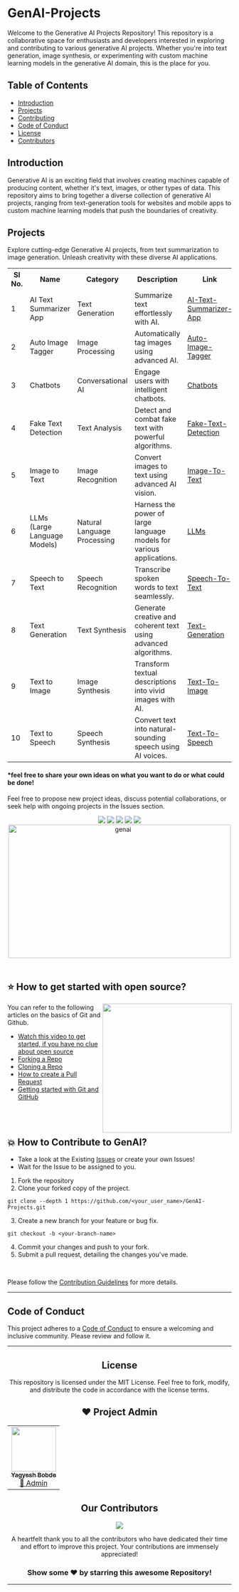 # GenAI-Projects
Welcome to the Generative AI Projects Repository! This repository is a collaborative space for enthusiasts and developers interested in exploring and contributing to various generative AI projects. Whether you're into text generation, image synthesis, or experimenting with custom machine learning models in the generative AI domain, this is the place for you.
<br>

## Table of Contents
- [Introduction](https://github.com/yagyesh-bobde/GenAI-Projects#introduction)
- [Projects](https://github.com/yagyesh-bobde/GenAI-Projects#projects)
- [Contributing](https://github.com/yagyesh-bobde/GenAI-Projects#-how-to-contribute-to-genai)
- [Code of Conduct](https://github.com/yagyesh-bobde/GenAI-Projects#codeofconduct)
- [License](https://github.com/yagyesh-bobde/GenAI-Projects#license)
- [Contributors](https://github.com/yagyesh-bobde/GenAI-Projects#our-contributors)

<div id="introduction"></div>

## Introduction
Generative AI is an exciting field that involves creating machines capable of producing content, whether it's text, images, or other types of data. This repository aims to bring together a diverse collection of generative AI projects, ranging from text-generation tools for websites and mobile apps to custom machine learning models that push the boundaries of creativity.

<div id="projects"></div>

## Projects

Explore cutting-edge Generative AI projects, from text summarization to image generation. Unleash creativity with these diverse AI applications.

<table>
  <tr>
    <th>Sl No.</th>
    <th>Name</th>
    <th>Category</th>
    <th>Description</th>
    <th>Link</th>
  </tr>
  <tr>
    <td>1</td>
    <td>AI Text Summarizer App</td>
    <td>Text Generation</td>
    <td>Summarize text effortlessly with AI.</td>
    <td><a href="https://github.com/yagyesh-bobde/GenAI-Projects/tree/main/AI-Text-Summarizer-App">AI-Text-Summarizer-App</a></td>
  </tr>
  <tr>
    <td>2</td>
    <td>Auto Image Tagger</td>
    <td>Image Processing</td>
    <td>Automatically tag images using advanced AI.</td>
    <td><a href="https://github.com/yagyesh-bobde/GenAI-Projects/tree/main/Auto-Image-Tagger">Auto-Image-Tagger</a></td>
  </tr>
  <tr>
    <td>3</td>
    <td>Chatbots</td>
    <td>Conversational AI</td>
    <td>Engage users with intelligent chatbots.</td>
    <td><a href="https://github.com/yagyesh-bobde/GenAI-Projects/tree/main/Chatbots">Chatbots</a></td>
  </tr>
  <tr>
    <td>4</td>
    <td>Fake Text Detection</td>
    <td>Text Analysis</td>
    <td>Detect and combat fake text with powerful algorithms.</td>
    <td><a href="https://github.com/yagyesh-bobde/GenAI-Projects/tree/main/Fake-Text-Detection">Fake-Text-Detection</a></td>
  </tr>
  <tr>
    <td>5</td>
    <td>Image to Text</td>
    <td>Image Recognition</td>
    <td>Convert images to text using advanced AI vision.</td>
    <td><a href="https://github.com/yagyesh-bobde/GenAI-Projects/tree/main/Image-To-Text">Image-To-Text</a></td>
  </tr>
  <tr>
    <td>6</td>
    <td>LLMs (Large Language Models)</td>
    <td>Natural Language Processing</td>
    <td>Harness the power of large language models for various applications.</td>
    <td><a href="https://github.com/yagyesh-bobde/GenAI-Projects/tree/main/LLMs">LLMs</a></td>
  </tr>
  <tr>
    <td>7</td>
    <td>Speech to Text</td>
    <td>Speech Recognition</td>
    <td>Transcribe spoken words to text seamlessly.</td>
    <td><a href="https://github.com/yagyesh-bobde/GenAI-Projects/tree/main/Speech-To-Text">Speech-To-Text</a></td>
  </tr>
  <tr>
    <td>8</td>
    <td>Text Generation</td>
    <td>Text Synthesis</td>
    <td>Generate creative and coherent text using advanced algorithms.</td>
    <td><a href="https://github.com/yagyesh-bobde/GenAI-Projects/tree/main/Text-Generation">Text-Generation</a></td>
  </tr>
  <tr>
    <td>9</td>
    <td>Text to Image</td>
    <td>Image Synthesis</td>
    <td>Transform textual descriptions into vivid images with AI.</td>
    <td><a href="https://github.com/yagyesh-bobde/GenAI-Projects/tree/main/Text-To-Image">Text-To-Image</a></td>
  </tr>
  <tr>
    <td>10</td>
    <td>Text to Speech</td>
    <td>Speech Synthesis</td>
    <td>Convert text into natural-sounding speech using AI voices.</td>
    <td><a href="https://github.com/yagyesh-bobde/GenAI-Projects/tree/main/Text-To-Speech">Text-To-Speech</a></td>
  </tr>
</table>



#### *feel free to share your own ideas on what you want to do or what could be done!

Feel free to propose new project ideas, discuss potential collaborations, or seek help with ongoing projects in the Issues section.
<div align="center">
<a href="https://github.com/akshitagupta15june/Face-X/issues"><img src="https://img.shields.io/github/issues/yagyesh-bobde/GenAI-Projects"></a>
<a href="https://github.com/akshitagupta15june/Face-X/pulls"><img src="https://img.shields.io/github/issues-pr/yagyesh-bobde/GenAI-Projects"></a>
<a href="https://github.com/akshitagupta15june/Face-X/network/members"><img src="https://img.shields.io/github/forks/yagyesh-bobde/GenAI-Projects"></a>
<a href="https://github.com/akshitagupta15june/Face-X/stargazers"><img src="https://img.shields.io/github/stars/yagyesh-bobde/GenAI-Projects"></a>
<a href="https://github.com/akshitagupta15june/Face-X/blob/master/LICENSE"><img src="https://img.shields.io/github/license/yagyesh-bobde/GenAI-Projects"></a>
<br>

<img alt="genai" src="https://images.unsplash.com/photo-1677756119517-756a188d2d94?q=80&w=2050&auto=format&fit=crop&ixlib=rb-4.0.3&ixid=M3wxMjA3fDB8MHxwaG90by1wYWdlfHx8fGVufDB8fHx8fA%3D%3D" width=500 height=300>
<br>

<div align="left" style="margin-top:50px;">

## ⭐ How to get started with open source?
<img src="https://github.com/Vi1234sh12/Face-X/blob/master/.github/Assests/isometric.png" height="290px" align="right"/>

You can refer to the following articles on the basics of Git and Github.

- [Watch this video to get started, if you have no clue about open source](https://youtu.be/SYtPC9tHYyQ)
- [Forking a Repo](https://help.github.com/en/github/getting-started-with-github/fork-a-repo)
- [Cloning a Repo](https://help.github.com/en/desktop/contributing-to-projects/creating-a-pull-request)
- [How to create a Pull Request](https://opensource.com/article/19/7/create-pull-request-github)
- [Getting started with Git and GitHub](https://towardsdatascience.com/getting-started-with-git-and-github-6fcd0f2d4ac6)
<br>

</div>

<div align="left" style="margin-top:50px;">



<div id="contributing" ></div>


## 💥 How to Contribute to GenAI?

- Take a look at the Existing [Issues](https://github.com/yagyesh-bobde/GenAI-Projects/issues) or create your own Issues!
- Wait for the Issue to be assigned to you.
1. Fork the repository
2. Clone your forked copy of the project.

```
git clone --depth 1 https://github.com/<your_user_name>/GenAI-Projects.git

```
3. Create a new branch for your feature or bug fix.
```
git checkout -b <your-branch-name>
```
4. Commit your changes and push to your fork.
5. Submit a pull request, detailing the changes you've made.

<br>

Please follow the [Contribution Guidelines](./CONTRIBUTING.md) for more details.   <br>

<div id="codeofconduct"></div>

<hr>

## Code of Conduct
This project adheres to a [Code of Conduct](./CODE_OF_CONDUCT.md) to ensure a welcoming and inclusive community. Please review and follow it.
</div>

<hr>

<div id="license"></div>

## License
This repository is licensed under the MIT License. Feel free to fork, modify, and distribute the code in accordance with the license terms.

## ❤️ Project Admin

<table>
	<tr>
		<td align="center">
			<a href="https://github.com/yagyesh-bobde">
				<img src="https://avatars0.githubusercontent.com/yagyesh-bobde" width="100px" alt="" />
				<br /> <sub><b>Yagyesh Bobde</b></sub>
			</a>
			<br /> <a href="https://github.com/akshitagupta15june"> 
		👑 Admin
	    </a>
		</td>
	</tr>
</table>

## Our Contributors

<a href="https://github.com/yagyesh-bobde/GenAI-Projects/graphs/contributors"><img src="https://contrib.rocks/image?repo=yagyesh-bobde/GenAI-Projects" /></a>

A heartfelt thank you to all the contributors who have dedicated their time and effort to improve this project. Your contributions are immensely appreciated!

### Show some ❤️ by starring this awesome Repository!

</div>

<!-- ------------------------------------------------------------------------------------------------------------------------------------------------------------------ -->
<!-- ------------------------------------------------------------------------------------------------------------------------------------------------------------------ -->
<hr>
</div>

<div id="Bottom"></div>
